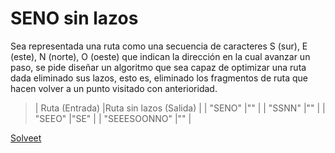 SENO sin lazos
==============

Sea representada una ruta como una secuencia de caracteres S (sur), E (este), N (norte), O (oeste) que indican la dirección en la cual avanzar un paso, se pide diseñar un algoritmo que sea capaz de optimizar una ruta dada eliminado sus lazos, esto es, eliminado los fragmentos de ruta que hacen volver a un punto visitado con anterioridad.

>| Ruta (Entrada) |Ruta sin lazos (Salida) |
>| "SENO"         |""                      |
>| "SSNN"         |""                      |
>| "SEEO"         |"SE"                    |
>| "SEEESOONNO"   |""                      |

[Solveet](http://www.solveet.com/exercises/SENO-sin-lazos/44)

